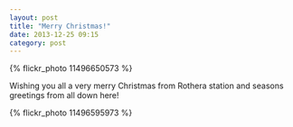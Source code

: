 ```yaml
---
layout: post
title: "Merry Christmas!"
date: 2013-12-25 09:15
category: post
---
```


{% flickr_photo 11496650573 %}

Wishing you all a very merry Christmas from Rothera station and seasons greetings from all down here!

{% flickr_photo 11496595973 %}